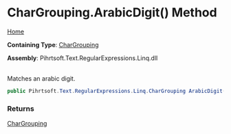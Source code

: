 # CharGrouping\.ArabicDigit\(\) Method

[Home](../../../../../../README.md)

**Containing Type**: [CharGrouping](../README.md)

**Assembly**: Pihrtsoft\.Text\.RegularExpressions\.Linq\.dll

\
Matches an arabic digit\.

```csharp
public Pihrtsoft.Text.RegularExpressions.Linq.CharGrouping ArabicDigit()
```

### Returns

[CharGrouping](../README.md)

